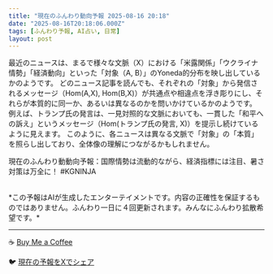 ```yaml
---
title: "現在のふんわり動向予報 2025-08-16 20:18"
date: "2025-08-16T20:18:06.000Z"
tags: [ふんわり予報, AI占い, 日常]
layout: post
---
```


最近のニュースは、まるで様々な文脈（X）における「米露関係」「ウクライナ情勢」「経済動向」といった「対象（A, B）」のYoneda的分布を映し出しているかのようです。  どのニュース記事を読んでも、それぞれの「対象」から発信されるメッセージ（Hom(A,X), Hom(B,X)）が共通点や相違点を浮き彫りにし、それらが本質的に同一か、あるいは異なるのかを問いかけているかのようです。  例えば、トランプ氏の発言は、一見対照的な文脈においても、一貫した「和平への訴え」というメッセージ（Hom(トランプ氏の発言, X)）を提示し続けているように見えます。  このように、各ニュースは異なる文脈で「対象」の「本質」を照らし出しており、全体像の理解につながるかもしれません。


現在のふんわり動動向予報：国際情勢は流動的ながら、経済指標には注目、暑さ対策は万全に！ #KGNINJA

<br>
*この予報はAIが生成したエンターテイメントです。内容の正確性を保証するものではありません。ふんわり一日に４回更新されます。みんなにふんわり拡散希望です。*

---
☕️ [Buy Me a Coffee](https://www.buymeacoffee.com/kgninja)

🐦 [現在の予報をXでシェア](https://twitter.com/intent/tweet?text=%E7%8F%BE%E5%9C%A8%E3%81%AE%E3%81%B5%E3%82%93%E3%82%8F%E3%82%8A%E4%BA%88%E5%A0%B1%3A%20%E3%80%8C%E6%9C%80%E8%BF%91%E3%81%AE%E3%83%8B%E3%83%A5%E3%83%BC%E3%82%B9%E3%81%AF%E3%80%81%E3%81%BE%E3%82%8B%E3%81%A7%E6%A7%98%E3%80%85%E3%81%AA%E6%96%87%E8%84%88%EF%BC%88X%EF%BC%89%E3%81%AB%E3%81%8A%E3%81%91%E3%82%8B%E3%80%8C%E7%B1%B3%E9%9C%B2%E9%96%A2%E4%BF%82%E3%80%8D%E3%80%8C%E3%82%A6%E3%82%AF%E3%83%A9%E3%82%A4%E3%83%8A%E6%83%85%E5%8B%A2%E3%80%8D%E3%80%8C%E7%B5%8C%E6%B8%88%E5%8B%95%E5%90%91%E3%80%8D%E3%81%A8%E3%81%84%E3%81%A3%E3%81%9F%E3%80%8C%E5%AF%BE%E8%B1%A1%EF%BC%88A%2C%20B%EF%BC%89%E3%80%8D%E3%81%AEYoneda%E7%9A%84%E5%88%86%E5%B8%83%E3%82%92%E6%98%A0%E3%81%97%E5%87%BA%E3%81%97%E3%81%A6%E3%81%84%E3%82%8B%E3%81%8B%E3%81%AE%E3%82%88%E3%81%86%E3%81%A7%E3%81%99%E3%80%82%E3%80%8D%23KGNINJA%20%E7%B6%9A%E3%81%8D%E3%81%AF%E3%83%96%E3%83%AD%E3%82%B0%E3%81%A7%EF%BC%81%F0%9F%91%87&url=https%3A%2F%2Fkg-ninja.github.io%2FFunwariyoso%2F)
